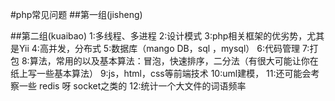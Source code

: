 #php常见问题
##第一组(jisheng)


##第二组(kuaibao)
1:多线程、多进程
2:设计模式
3:php相关框架的优劣势，尤其是Yii
4:高并发，分布式
5:数据库（mango DB，sql ，mysql）
6:代码管理
7:打包
8:算法，常用的以及基本算法：冒泡，快速排序，二分法（有很大可能让你在纸上写一些基本算法）
9:js，html，css等前端技术
10:uml建模，
11:还可能会考察一些 redis 呀 socket之类的
12:统计一个大文件的词语频率
